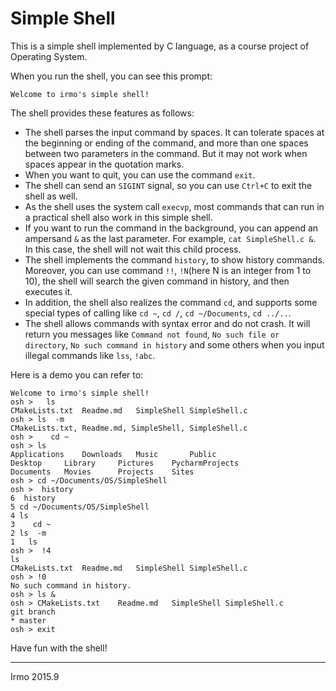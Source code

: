 # Simple Shell
This is a simple shell implemented by C language, as a course project of Operating System.

When you run the shell, you can see this prompt: 
```
Welcome to irmo's simple shell!
```
The shell provides these features as follows:

- The shell parses the input command by spaces. It can tolerate spaces at the beginning or ending of the command, and more than one spaces between two parameters in the command. But it may not work when spaces appear in the quotation marks.
- When you want to quit, you can use the command `exit`.
- The shell can send an `SIGINT` signal, so you can use `Ctrl+C` to exit the shell as well.
- As the shell uses the system call `execvp`, most commands that can run in a practical shell also work in this simple shell.
- If you want to run the command in the background, you can append an ampersand `&` as the last parameter. For example,  `cat SimpleShell.c &`. In this case, the shell will not wait this child process.
- The shell implements the command `history`, to show history commands. Moreover, you can use command `!!`, `!N`(here N is an integer from 1 to 10), the shell will search the given command in history, and then executes it.
- In addition, the shell also realizes the command `cd`, and supports some special types of calling like `cd ~`, `cd /`, `cd ~/Documents`, `cd ../..`.
- The shell allows commands with syntax error and do not crash. It will return you messages like `Command not found`,  `No such file or directory`,  `No such command in history` and some others when you input illegal commands like `lss`, `!abc`.

Here is a demo you can refer to:
```shell
Welcome to irmo's simple shell!
osh >   ls
CMakeLists.txt	Readme.md	SimpleShell	SimpleShell.c
osh > ls  -m
CMakeLists.txt, Readme.md, SimpleShell, SimpleShell.c
osh >    cd ~
osh > ls
Applications	Downloads	Music		Public
Desktop		Library		Pictures	PycharmProjects
Documents	Movies		Projects	Sites
osh > cd ~/Documents/OS/SimpleShell
osh >  history
6  history
5 cd ~/Documents/OS/SimpleShell
4 ls
3    cd ~
2 ls  -m
1   ls
osh >  !4
ls
CMakeLists.txt	Readme.md	SimpleShell	SimpleShell.c
osh > !0
No such command in history.
osh > ls &
osh > CMakeLists.txt	Readme.md	SimpleShell	SimpleShell.c
git branch
* master
osh > exit
```
Have fun with the shell!

---
Irmo 
2015.9
